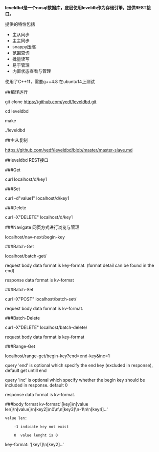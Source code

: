 **leveldbd是一个nosql数据库，底层使用leveldb作为存储引擎，提供REST接口。**

提供的特性包括

- 主从同步
- 主主同步
- snappy压缩
- 范围查询
- 批量读写
- 易于管理
- 内置状态查看与管理

使用了C++11，需要g++4.8 在ubuntu14上测试

##编译运行

git clone https://github.com/yedf/leveldbd.git

cd leveldbd

make

./leveldbd

##主从复制

https://github.com/yedf/leveldbd/blob/master/master-slave.md

##leveldbd REST接口

###Get

curl localhost/d/key1


###Set

curl -d"value1" localhost/d/key1


###Delete

curl -X"DELETE" localhost/d/key1


###Navigate 网页方式进行浏览与管理

localhost/nav-next/begin-key


###Batch-Get

localhost/batch-get/

request body data format is key-format. (format detail can be found in the end)

response data format is kv-format


###Batch-Set

curl -X"POST" localhost/batch-set/

request body data format is kv-format.


###Batch-Delete

curl -X"DELETE" localhost/batch-delete/

request body data format is key-format


###Range-Get

localhost/range-get/begin-key?end=end-key&inc=1

query 'end' is optional which specify the end key (excluded in response), default get untill end

query 'inc' is optional which specify whether the begin key should be included in response. default 0

response data format is kv-format.


###body format
kv-format:'[key]\n[value len]\n[value]\n[key2]\n0\n\n[key3]\n-1\n\n[key4]...'

    value len:

        -1 indicate key not exist

        0  value lenght is 0


key-format: '[key1]\n[key2]...'

